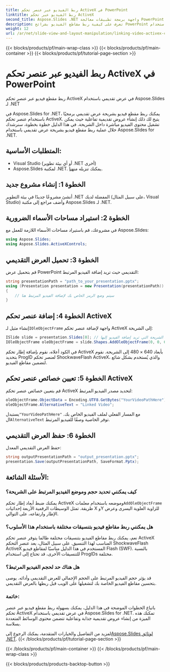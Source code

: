 ```yaml
---
title: ربط الفيديو عبر عنصر تحكم ActiveX في PowerPoint
linktitle: ربط الفيديو عبر تحكم ActiveX
second_title: Aspose.Slides .NET واجهة برمجة تطبيقات معالجة PowerPoint
description: تعرف على كيفية ربط مقاطع الفيديو بشرائح PowerPoint باستخدام Aspose.Slides لـ .NET. يتضمن هذا الدليل التفصيلي التعليمات البرمجية المصدرية ونصائح لإنشاء عروض تقديمية تفاعلية وجذابة باستخدام مقاطع الفيديو المرتبطة.
weight: 12
url: /ar/net/slide-view-and-layout-manipulation/linking-video-activex-control/
---
```


{{< blocks/products/pf/main-wrap-class >}}
{{< blocks/products/pf/main-container >}}
{{< blocks/products/pf/tutorial-page-section >}}

# ربط الفيديو عبر عنصر تحكم ActiveX في PowerPoint

ربط مقطع فيديو عبر عنصر تحكم ActiveX في عرض تقديمي باستخدام Aspose.Slides لـ .NET

في Aspose.Slides for .NET، يمكنك ربط مقطع فيديو بشريحة عرض تقديمي برمجيًا باستخدام عنصر تحكم ActiveX. يتيح لك ذلك إنشاء عروض تقديمية تفاعلية حيث يمكن تشغيل محتوى الفيديو مباشرة داخل الشريحة. في هذا الدليل خطوة بخطوة، سنرشدك خلال عملية ربط مقطع فيديو بشريحة عرض تقديمي باستخدام Aspose.Slides for .NET.

## المتطلبات الأساسية:
- Visual Studio (أو أي بيئة تطوير .NET أخرى)
-  Aspose.Slides لمكتبة .NET. يمكنك تنزيله من[هنا](https://releases.aspose.com/slides/net/).

## الخطوة 1: إنشاء مشروع جديد
أنشئ مشروعًا جديدًا في بيئة التطوير .NET المفضلة لديك (على سبيل المثال، Visual Studio) وأضف مراجع إلى مكتبة Aspose.Slides لـ .NET.

## الخطوة 2: استيراد مساحات الأسماء الضرورية
في مشروعك، قم باستيراد مساحات الأسماء اللازمة للعمل مع Aspose.Slides:

```csharp
using Aspose.Slides;
using Aspose.Slides.ActiveXControls;
```

## الخطوة 3: تحميل العرض التقديمي
قم بتحميل عرض PowerPoint التقديمي حيث تريد إضافة الفيديو المرتبط:

```csharp
string presentationPath = "path_to_your_presentation.pptx";
using (Presentation presentation = new Presentation(presentationPath))
{
    // سيتم وضع الرمز الخاص بك لإضافة الفيديو المرتبط هنا
}
```

## الخطوة 4: إضافة عنصر تحكم ActiveX
 إنشاء مثيل لـ`IOleObjectFrame` واجهة لإضافة عنصر تحكم ActiveX إلى الشريحة:

```csharp
ISlide slide = presentation.Slides[0]; // اختر الشريحة التي تريد إضافة الفيديو إليها
IOleObjectFrame oleObjectFrame = slide.Shapes.AddOleObjectFrame(0, 0, 640, 480, "Video", "ShockwaveFlash.ShockwaveFlash.10");
```

في الكود أعلاه، نقوم بإضافة إطار تحكم ActiveX بأبعاد 640 × 480 إلى الشريحة. نقوم بتحديد ProgID لعنصر تحكم ShockwaveFlash ActiveX، والذي يُستخدم بشكل شائع لتضمين مقاطع الفيديو.

## الخطوة 5: تعيين خصائص عنصر تحكم ActiveX
قم بتعيين خصائص عنصر تحكم ActiveX لتحديد مصدر الفيديو المرتبط:

```csharp
oleObjectFrame.ObjectData = Encoding.UTF8.GetBytes("YourVideoPathHere"); // استبدله بمسار ملف الفيديو الفعلي
oleObjectFrame.AlternativeText = "Linked Video";
```

 يستبدل`"YourVideoPathHere"` مع المسار الفعلي لملف الفيديو الخاص بك. ال`AlternativeText` توفر الخاصية وصفًا للفيديو المرتبط.

## الخطوة 6: حفظ العرض التقديمي
حفظ العرض التقديمي المعدل:

```csharp
string outputPresentationPath = "output_presentation.pptx";
presentation.Save(outputPresentationPath, SaveFormat.Pptx);
```

## الأسئلة الشائعة:

### كيف يمكنني تحديد حجم وموضع الفيديو المرتبط على الشريحة؟
يمكنك ضبط أبعاد إطار تحكم ActiveX وموضعه باستخدام معلمات`AddOleObjectFrame` طريقة. تمثل الوسيطات الرقمية الأربعة إحداثيات X وY للزاوية العلوية اليسرى وعرض الإطار وارتفاعه، على التوالي.

### هل يمكنني ربط مقاطع فيديو بتنسيقات مختلفة باستخدام هذا الأسلوب؟
نعم، يمكنك ربط مقاطع الفيديو بتنسيقات مختلفة طالما يتوفر عنصر تحكم ActiveX المناسب لهذا التنسيق. على سبيل المثال، يعد عنصر التحكم ShockwaveFlash ActiveX المستخدم في هذا الدليل مناسبًا لمقاطع فيديو Flash (SWF). بالنسبة للتنسيقات الأخرى، قد تحتاج إلى استخدام ProgIDs مختلفة.

### هل هناك حد لحجم الفيديو المرتبط؟
قد يؤثر حجم الفيديو المرتبط على الحجم الإجمالي للعرض التقديمي وأدائه. يوصى بتحسين مقاطع الفيديو الخاصة بك لتشغيلها على الويب قبل ربطها بالعرض التقديمي.

### خاتمة:
باتباع الخطوات الموضحة في هذا الدليل، يمكنك بسهولة ربط مقطع فيديو عبر عنصر تحكم ActiveX في عرض تقديمي باستخدام Aspose.Slides for .NET. تمكنك هذه الميزة من إنشاء عروض تقديمية جذابة وتفاعلية تتضمن محتوى الوسائط المتعددة بسلاسة.

 لمزيد من التفاصيل والخيارات المتقدمة، يمكنك الرجوع إلى[Aspose.Slides لوثائق .NET](https://reference.aspose.com/slides/net/).
{{< /blocks/products/pf/tutorial-page-section >}}

{{< /blocks/products/pf/main-container >}}
{{< /blocks/products/pf/main-wrap-class >}}

{{< blocks/products/products-backtop-button >}}
